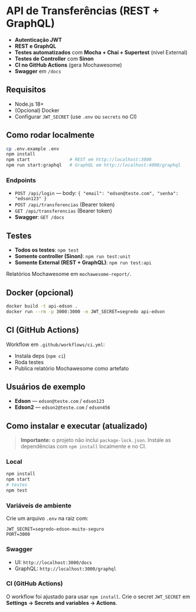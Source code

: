
# API de Transferências (REST + GraphQL)

- **Autenticação JWT**
- **REST e GraphQL**
- **Testes automatizados** com **Mocha + Chai + Supertest** (nível External)
- **Testes de Controller** com **Sinon**
- **CI no GitHub Actions** (gera Mochawesome)
- **Swagger** em `/docs`

## Requisitos
- Node.js 18+
- (Opcional) Docker
- Configurar `JWT_SECRET` (use `.env` ou `secrets` no CI)

## Como rodar localmente
```bash
cp .env.example .env
npm install
npm start               # REST em http://localhost:3000
npm run start:graphql   # GraphQL em http://localhost:4000/graphql
```

### Endpoints
- `POST /api/login` — body: `{ "email": "edson@teste.com", "senha": "edson123" }`
- `POST /api/transferencias` (Bearer token)
- `GET /api/transferencias` (Bearer token)
- **Swagger**: `GET /docs`

## Testes
- **Todos os testes**: `npm test`
- **Somente controller (Sinon)**: `npm run test:unit`
- **Somente External (REST + GraphQL)**: `npm run test:api`

Relatórios Mochawesome em `mochawesome-report/`.

## Docker (opcional)
```bash
docker build -t api-edson .
docker run --rm -p 3000:3000 -e JWT_SECRET=segredo api-edson
```

## CI (GitHub Actions)
Workflow em `.github/workflows/ci.yml`:
- Instala deps (`npm ci`)
- Roda testes
- Publica relatório Mochawesome como artefato

## Usuários de exemplo
- **Edson** — `edson@teste.com` / `edson123`
- **Edson2** — `edson2@teste.com` / `edson456`


## Como instalar e executar (atualizado)

> **Importante:** o projeto não inclui `package-lock.json`. Instale as dependências com `npm install` localmente e no CI.

### Local
```bash
npm install
npm start
# testes
npm test
```

### Variáveis de ambiente
Crie um arquivo `.env` na raiz com:
```
JWT_SECRET=segredo-edson-muito-seguro
PORT=3000
```

### Swagger
- UI: `http://localhost:3000/docs`
- GraphQL: `http://localhost:3000/graphql`

### CI (GitHub Actions)
O workflow foi ajustado para usar `npm install`. Crie o secret `JWT_SECRET` em **Settings → Secrets and variables → Actions**.
